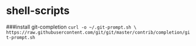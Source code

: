 # shell-scripts


###install git-completion
```curl -o ~/.git-prompt.sh \ https://raw.githubusercontent.com/git/git/master/contrib/completion/git-prompt.sh```
